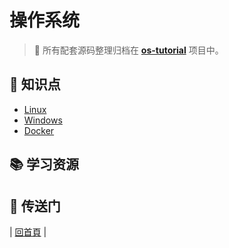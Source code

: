 # 操作系统

> :dart: 所有配套源码整理归档在 [**os-tutorial**](https://github.com/dunwu/os-tutorial) 项目中。

## :memo: 知识点

- [Linux](linux)
- [Windows](windows)
- [Docker](docker)

## :books: 学习资源

## :door: 传送门

| [回首頁](https://github.com/dunwu/os-tutorial) |
